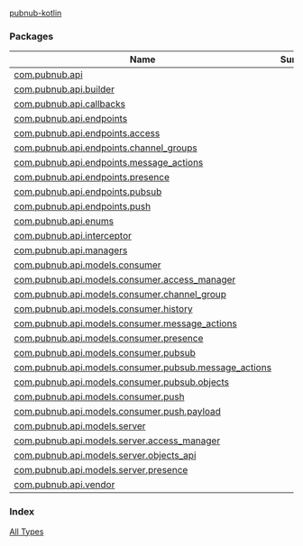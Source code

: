 [pubnub-kotlin](./index.md)

### Packages

| Name | Summary |
|---|---|
| [com.pubnub.api](com.pubnub.api/index.md) |  |
| [com.pubnub.api.builder](com.pubnub.api.builder/index.md) |  |
| [com.pubnub.api.callbacks](com.pubnub.api.callbacks/index.md) |  |
| [com.pubnub.api.endpoints](com.pubnub.api.endpoints/index.md) |  |
| [com.pubnub.api.endpoints.access](com.pubnub.api.endpoints.access/index.md) |  |
| [com.pubnub.api.endpoints.channel_groups](com.pubnub.api.endpoints.channel_groups/index.md) |  |
| [com.pubnub.api.endpoints.message_actions](com.pubnub.api.endpoints.message_actions/index.md) |  |
| [com.pubnub.api.endpoints.presence](com.pubnub.api.endpoints.presence/index.md) |  |
| [com.pubnub.api.endpoints.pubsub](com.pubnub.api.endpoints.pubsub/index.md) |  |
| [com.pubnub.api.endpoints.push](com.pubnub.api.endpoints.push/index.md) |  |
| [com.pubnub.api.enums](com.pubnub.api.enums/index.md) |  |
| [com.pubnub.api.interceptor](com.pubnub.api.interceptor/index.md) |  |
| [com.pubnub.api.managers](com.pubnub.api.managers/index.md) |  |
| [com.pubnub.api.models.consumer](com.pubnub.api.models.consumer/index.md) |  |
| [com.pubnub.api.models.consumer.access_manager](com.pubnub.api.models.consumer.access_manager/index.md) |  |
| [com.pubnub.api.models.consumer.channel_group](com.pubnub.api.models.consumer.channel_group/index.md) |  |
| [com.pubnub.api.models.consumer.history](com.pubnub.api.models.consumer.history/index.md) |  |
| [com.pubnub.api.models.consumer.message_actions](com.pubnub.api.models.consumer.message_actions/index.md) |  |
| [com.pubnub.api.models.consumer.presence](com.pubnub.api.models.consumer.presence/index.md) |  |
| [com.pubnub.api.models.consumer.pubsub](com.pubnub.api.models.consumer.pubsub/index.md) |  |
| [com.pubnub.api.models.consumer.pubsub.message_actions](com.pubnub.api.models.consumer.pubsub.message_actions/index.md) |  |
| [com.pubnub.api.models.consumer.pubsub.objects](com.pubnub.api.models.consumer.pubsub.objects/index.md) |  |
| [com.pubnub.api.models.consumer.push](com.pubnub.api.models.consumer.push/index.md) |  |
| [com.pubnub.api.models.consumer.push.payload](com.pubnub.api.models.consumer.push.payload/index.md) |  |
| [com.pubnub.api.models.server](com.pubnub.api.models.server/index.md) |  |
| [com.pubnub.api.models.server.access_manager](com.pubnub.api.models.server.access_manager/index.md) |  |
| [com.pubnub.api.models.server.objects_api](com.pubnub.api.models.server.objects_api/index.md) |  |
| [com.pubnub.api.models.server.presence](com.pubnub.api.models.server.presence/index.md) |  |
| [com.pubnub.api.vendor](com.pubnub.api.vendor/index.md) |  |

### Index

[All Types](alltypes/index.md)